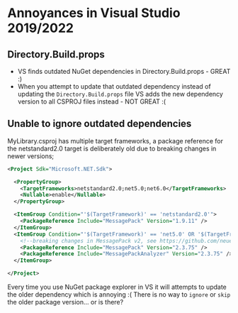 # Annoyances in Visual Studio 2019/2022

## Directory.Build.props

- VS finds outdated NuGet dependencies in Directory.Build.props - GREAT :)
- When you attempt to update that outdated dependency instead of updating the `Directory.Build.props` file VS adds the new dependency version to all CSPROJ files instead - NOT GREAT :(

## Unable to ignore outdated dependencies

MyLibrary.csproj has multiple target frameworks, a package reference for the netstandard2.0 target is deliberately old due to breaking changes in newer versions;

```xml
<Project Sdk="Microsoft.NET.Sdk">

  <PropertyGroup>
    <TargetFrameworks>netstandard2.0;net5.0;net6.0</TargetFrameworks>
    <Nullable>enable</Nullable>
  </PropertyGroup>

  <ItemGroup Condition="'$(TargetFramework)' == 'netstandard2.0'">
    <PackageReference Include="MessagePack" Version="1.9.11" />
  </ItemGroup>
  <ItemGroup Condition="'$(TargetFramework)' == 'net5.0' OR '$(TargetFramework)' == 'net6.0'">
    <!--breaking changes in MessagePack v2, see https://github.com/neuecc/MessagePack-CSharp/issues/744 -->
    <PackageReference Include="MessagePack" Version="2.3.75" />
    <PackageReference Include="MessagePackAnalyzer" Version="2.3.75" />
  </ItemGroup>

</Project>
```

Every time you use NuGet package explorer in VS it will attempts to update the older dependency which is annoying :(
There is no way to `ignore` or `skip` the older package version... or is there?
